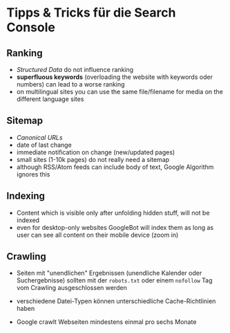 # Tipps & Tricks für die Search Console

## Ranking

- *Structured Data* do not influence ranking
- **superfluous keywords** (overloading the website with keywords oder numbers) can lead to a worse ranking
- on multilingual sites you can use the same file/filename for media on the different language sites

## Sitemap

- *Canonical URLs*
- date of last change
- immediate notification on change (new/updated pages)
- small sites (1-10k pages) do not really need a sitemap
- although RSS/Atom feeds can include body of text, Google Algorithm ignores this

## Indexing

- Content which is visible only after unfolding hidden stuff, will not be indexed
- even for desktop-only websites GoogleBot will index them as long as user can see all content on their mobile device (zoom in)

## Crawling

- Seiten mit "unendlichen" Ergebnissen (unendliche Kalender oder Suchergebnisse) sollten mit der `robots.txt` oder einem `nofollow` Tag vom Crawling ausgeschlossen werden

- verschiedene Datei-Typen können unterschiedliche Cache-Richtlinien haben

- Google crawlt Webseiten mindestens einmal pro sechs Monate
